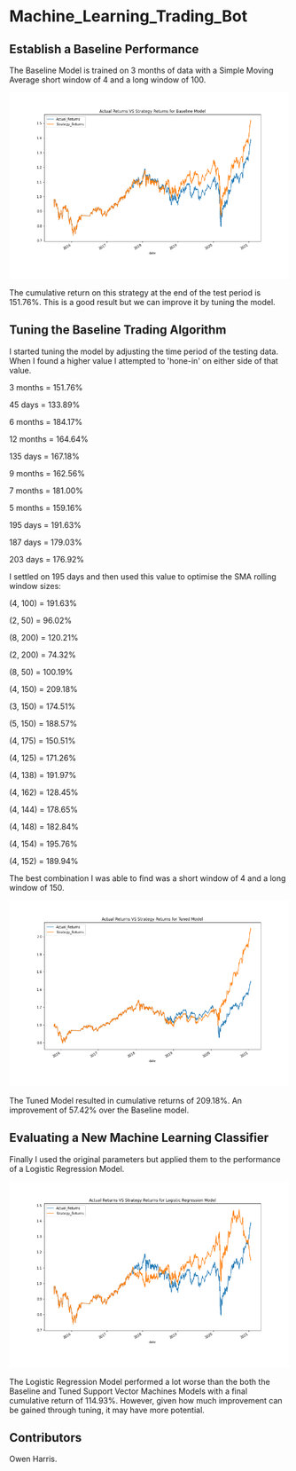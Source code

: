 # Machine_Learning_Trading_Bot

## Establish a Baseline Performance

The Baseline Model is trained on 3 months of data with a Simple Moving Average short window of 4 and a long window of 100. 

![Baseline_Model](Images/Baseline_Model.png)

The cumulative return on this strategy at the end of the test period is 151.76%. This is a good result but we can improve it by tuning the model.

## Tuning the Baseline Trading Algorithm

I started tuning the model by adjusting the time period of the testing data. When I found a higher value I attempted to 'hone-in' on either side of that value.

3 months = 151.76%

45 days = 133.89%

6 months = 184.17%

12 months = 164.64%

135 days = 167.18%

9 months = 162.56%

7 months = 181.00%

5 months = 159.16%

195 days = 191.63%

187 days = 179.03%

203 days = 176.92%

I settled on 195 days and then used this value to optimise the SMA rolling window sizes:

(4, 100) = 191.63%

(2, 50) = 96.02%

(8, 200) = 120.21%

(2, 200) = 74.32%

(8, 50) = 100.19%

(4, 150) = 209.18%

(3, 150) = 174.51%

(5, 150) = 188.57%

(4, 175) = 150.51%

(4, 125) = 171.26%

(4, 138) = 191.97%

(4, 162) = 128.45%

(4, 144) = 178.65%

(4, 148) = 182.84%

(4, 154) = 195.76%

(4, 152) = 189.94%

The best combination I was able to find was a short window of 4 and a long window of 150.

![Tuned_Model](Images/Tuned_Model.png)

The Tuned Model resulted in cumulative returns of 209.18%. An improvement of 57.42% over the Baseline model.

## Evaluating a New Machine Learning Classifier

Finally I used the original parameters but applied them to the performance of a Logistic Regression Model.

![Logistic_Regression_Model](Images/Logistic_Regression_Model.png)

The Logistic Regression Model performed a lot worse than the both the Baseline and Tuned Support Vector Machines Models with a final cumulative return of 114.93%. However, given how much improvement can be gained through tuning, it may have more potential. 

## Contributors

Owen Harris. 



